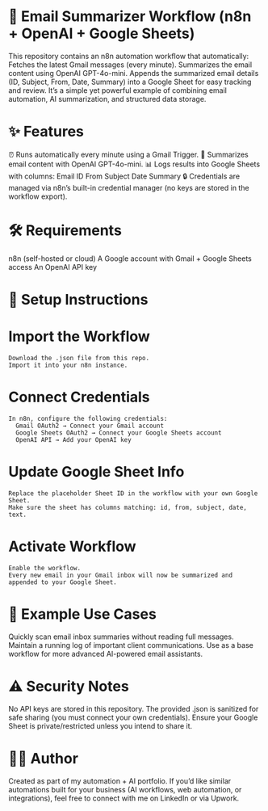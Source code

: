 # 📩 Email Summarizer Workflow (n8n + OpenAI + Google Sheets)
This repository contains an n8n automation workflow that automatically:
  Fetches the latest Gmail messages (every minute).
  Summarizes the email content using OpenAI GPT-4o-mini.
  Appends the summarized email details (ID, Subject, From, Date, Summary) into a Google Sheet for easy tracking and review.
It’s a simple yet powerful example of combining email automation, AI summarization, and structured data storage.

# ✨ Features
  ⏰ Runs automatically every minute using a Gmail Trigger.
  🤖 Summarizes email content with OpenAI GPT-4o-mini.
  📊 Logs results into Google Sheets with columns:
    Email ID
    From
    Subject
    Date
    Summary
  🔒 Credentials are managed via n8n’s built-in credential manager (no keys are stored in the workflow export).

# 🛠️ Requirements
  n8n (self-hosted or cloud)
  A Google account with Gmail + Google Sheets access
  An OpenAI API key

# 🚀 Setup Instructions
  # Import the Workflow
    Download the .json file from this repo.
    Import it into your n8n instance.
  # Connect Credentials
    In n8n, configure the following credentials:
      Gmail OAuth2 → Connect your Gmail account
      Google Sheets OAuth2 → Connect your Google Sheets account
      OpenAI API → Add your OpenAI key
  # Update Google Sheet Info
    Replace the placeholder Sheet ID in the workflow with your own Google Sheet.
    Make sure the sheet has columns matching: id, from, subject, date, text.
  
  # Activate Workflow
    Enable the workflow.
    Every new email in your Gmail inbox will now be summarized and appended to your Google Sheet.

# 📂 Example Use Cases
  Quickly scan email inbox summaries without reading full messages.
  Maintain a running log of important client communications. 
  Use as a base workflow for more advanced AI-powered email assistants.

# ⚠️ Security Notes
  No API keys are stored in this repository.
  The provided .json is sanitized for safe sharing (you must connect your own credentials).
  Ensure your Google Sheet is private/restricted unless you intend to share it.

# 🧑‍💻 Author
  Created as part of my automation + AI portfolio.
  If you’d like similar automations built for your business (AI workflows, web automation, or integrations), feel free to connect with me on LinkedIn
   or via Upwork.
